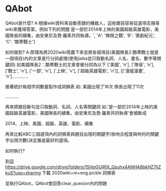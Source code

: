 # QAbot
QAbot是什麼?
A:根據wiki資料來自動答題的機器人，這些題目容易從選項去搜尋wiki來獲得答案，例如下列的問題
是一部於2014年上映的美國超級英雄電影，美國隊長的續集，由安東尼及喬·羅素共同執導。', 'A': '無限之戰', 'B': '奧創紀元', 'C': '酷寒戰士'}

如何做到?
A:原理為將2020wiki爬蟲下來並將各個項目(美國隊長2:酷寒戰士就是一個項目)內的文章進行分詞處理(使用jieba並只取動名詞、人名、書名、數字等關鍵詞)
如美國隊長2：酷寒戰士的文章會被分詞為以下
['美國', 'n'], ['隊長', 'n'], ['戰士', 'n'], ['一部', 'n'], ['上映', 'v'], ['超級英雄電影', 'n']], [['漫威漫畫', 'n'].............

接著統計每個字詞數量製作成詞頻表
如:
美國出現了16次
隊長出現了11次

...........

再來將題目斷句並只取動詞、名詞、人名等關鍵詞
如:'是一部於2014年上映的美國超級英雄電影，美國隊長的續集，由安東尼及喬·羅素共同執導'會被斷成 

2014、上映、美國、超級、英雄、電影、續集

再來比較ABC三個選項內的詞頻表與題目出現的關鍵字(依吻合程度與吻何的關鍵字出現次數)決定誰是最好的選項。


如何執行?

到這 https://drive.google.com/drive/folders/1SHpGUiRIX_Qsuhx4ANHA8bkHZ7IjZkuS?usp=sharing 下載 2020wiki+m+eng.pickle 詞頻表

並執行QAbot，QAbot會回答clear_quesion內的問題









